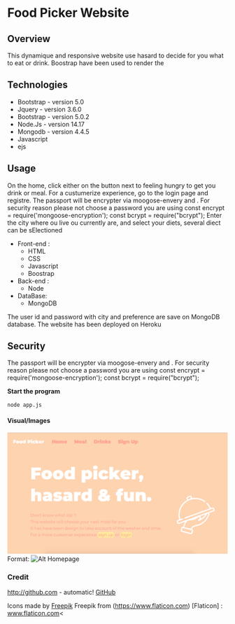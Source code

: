 # Food Picker Website

## Overview

This dynamique and responsive website use hasard to decide for you what to eat or drink.
Boostrap have been used to render the

## Technologies
* Bootstrap - version 5.0
* Jquery - version 3.6.0
* Bootstrap - version 5.0.2
* Node.Js - version 14.17
* Mongodb - version 4.4.5
* Javascript
* ejs

## Usage

On the home, click either on the button next to feeling hungry to get you drink or meal.
For a custumerize experience, go to the login page and registre. The passport will be encrypter via moogose-envery and .
For security reason please not choose a password you are using
const encrypt = require('mongoose-encryption');
const bcrypt = require("bcrypt");
Enter the city where ou live ou currently are, and select your diets, several diect can be sElectioned
* Front-end :
  * HTML
  * CSS
  * Javascript
  * Boostrap
* Back-end :
  * Node
* DataBase:
  * MongoDB

The user id and password with city and preference are save on MongoDB database.
The website has been deployed on Heroku

## Security
The passport will be encrypter via moogose-envery and .
For security reason please not choose a password you are using
const encrypt = require('mongoose-encryption');
const bcrypt = require("bcrypt");

**Start the program**
```
node app.js
```

#### Visual/Images

![Home Page](public/images/Home-page.png)
Format: ![Alt Homepage](url)

### Credit

http://github.com - automatic!
[GitHub](http://github.com)

Icons made by [Freepik](https://www.freepik.com) Freepik from (https://www.flaticon.com) [Flaticon] : www.flaticon.com<
